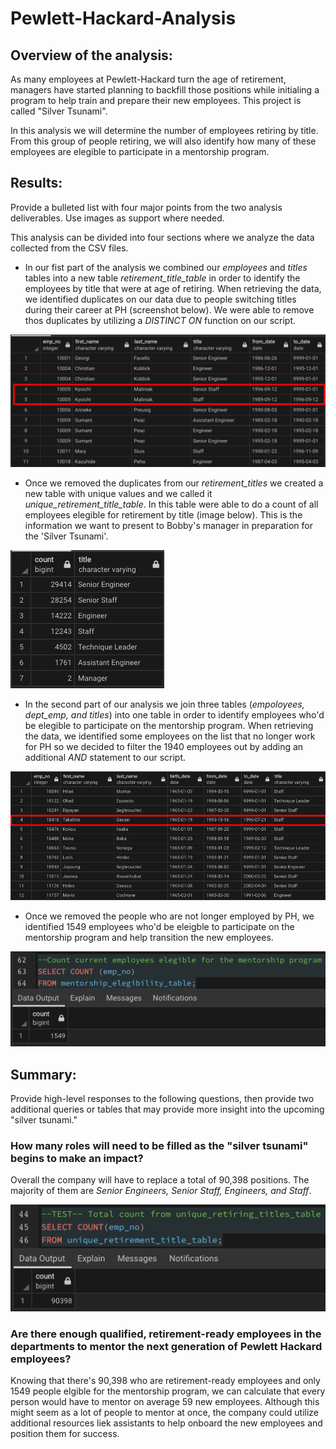 # Pewlett-Hackard-Analysis

## Overview of the analysis: 
As many employees at Pewlett-Hackard turn the age of retirement, managers have started planning to backfill those positions while initialing a program to help train and prepare their new employees. This project is called "Silver Tsunami".

In this analysis we will determine the number of employees retiring by title.  From this group of people retiring, we will also identify how many of these employees are elegible to participate in a mentorship program. 

## Results: 
Provide a bulleted list with four major points from the two analysis deliverables. Use images as support where needed.

This analysis can be divided into four sections where we analyze the data collected from the CSV files. 

- In our fist part of the analysis we combined our *employees* and *titles* tables into a new table *retirement_title_table* in order to identify the employees by title that were at age of retiring. When retrieving the data, we identified duplicates on our data due to people switching titles during their career at PH (screenshot below). We were able to remove thos duplicates by utilizing a *DISTINCT ON* function on our script. 

![image](https://github.com/ejyongc/Pewlett-Hackard-Analysis/blob/main/Challenge%20images/Deliverable%201.1.png)

- Once we removed the duplicates from our *retirement_titles* we created a new table with unique values and we called it *unique_retirement_title_table*. In this table were able to do a count of all employees elegible for retirement by title (image below). This is the information we want to present to Bobby's manager in preparation for the 'Silver Tsunami'. 

![image](https://github.com/ejyongc/Pewlett-Hackard-Analysis/blob/main/Challenge%20images/Deliverable%201.2.png)

- In the second part of our analysis we join three tables (*empoloyees, dept_emp, and titles*) into one table in order to identify employees who'd be elegible to participate on the mentorship program. When retrieving the data, we identified some employees on the list that no longer work for PH so we decided to filter the 1940 employees out by adding an additional *AND* statement to our script. 

![image](https://github.com/ejyongc/Pewlett-Hackard-Analysis/blob/main/Challenge%20images/Deliverable%202.1.png)

- Once we removed the people who are not longer employed by PH, we identified 1549 employees who'd be eleigble to participate on the mentorship program and help transition the new employees. 

![image](https://github.com/ejyongc/Pewlett-Hackard-Analysis/blob/main/Challenge%20images/Deliverable%202.2.png)

## Summary: 
Provide high-level responses to the following questions, then provide two additional queries or tables that may provide more insight into the upcoming "silver tsunami."

### How many roles will need to be filled as the "silver tsunami" begins to make an impact?
Overall the company will have to replace a total of 90,398 positions. The majority of them are *Senior Engineers, Senior Staff, Engineers, and Staff*.
    
![image](https://github.com/ejyongc/Pewlett-Hackard-Analysis/blob/main/Challenge%20images/Deliverable%20extra.png)  
    
### Are there enough qualified, retirement-ready employees in the departments to mentor the next generation of Pewlett Hackard employees?
Knowing that there's 90,398 who are retirement-ready employees and only 1549 people elgible for the mentorship program, we can calculate that every person would have to mentor on average 59 new employees. Although this might seem as a lot of people to mentor at once, the company could utilize additional resources liek assistants to help onboard the new employees and position them for success. 
